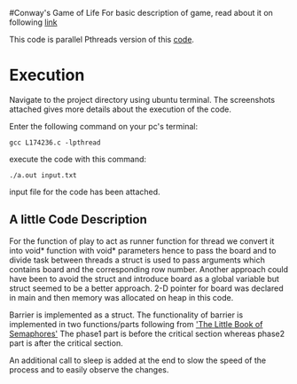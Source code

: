  #Conway's Game of Life
 For basic description of game, read about it on following [link](https://en.wikipedia.org/wiki/Conway%27s_Game_of_Life)
 
 This code is parallel Pthreads version of this [code](https://www.cs.utexas.edu/users/djimenez/utsa/cs1713-3/c/life.txt). 
 
 # Execution
 Navigate to the project directory using ubuntu terminal. The screenshots attached gives more details about the execution of the code.
 
 Enter the following command on your pc's terminal:
 
 `gcc L174236.c -lpthread`
 
 
 execute the code with this command:
 
 `./a.out input.txt`
 
 
input file for the code has been attached. 

## A little Code Description

For the function of play to act as runner function for thread we convert it into void* function with void* parameters
hence to pass the board and to divide task between threads a struct is used to pass arguments which contains board and the 
corresponding row number. Another approach could have been to avoid the struct and introduce board as a global variable but
struct seemed to be a better approach. 2-D pointer for board was declared in main and then memory was allocated on heap in this
code.

Barrier is implemented as a struct.
The functionality of barrier is implemented in two functions/parts following from ['The Little Book of Semaphores'](http://greenteapress.com/semaphores/LittleBookOfSemaphores.pdf) The phase1 part is before the critical
section whereas phase2 part is after the critical section.

An additional call to sleep is added at the end to slow the speed of the process and to easily observe the changes.


